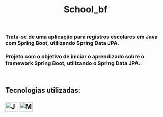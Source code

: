 # <div align="center"> School_bf <div align="center"> 
<br>
  
### Trata-se de uma aplicação para registros escolares em Java com Spring Boot, utilizando Spring Data JPA.
### Projeto com o objetivo de iniciar o aprendizado sobre o framework Spring Boot, utilizando o Spring Data JPA. 
<br>
  
## Tecnologias utilizadas: <div style="display: inline_block"><br><img align="center" alt="JAVA" height="30" width="40" src="https://cdn.jsdelivr.net/gh/devicons/devicon/icons/java/java-original-wordmark.svg"> <img align="center" alt="MySQL" height="30" width="40" src="https://cdn.jsdelivr.net/gh/devicons/devicon/icons/mysql/mysql-original-wordmark.svg">
